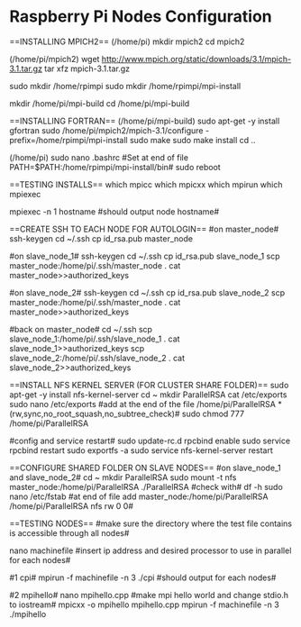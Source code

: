 # Raspberry Pi Nodes Configuration

==INSTALLING MPICH2==
(/home/pi)
mkdir mpich2
cd mpich2

(/home/pi/mpich2)
wget http://www.mpich.org/static/downloads/3.1/mpich-3.1.tar.gz
tar xfz mpich-3.1.tar.gz

sudo mkdir /home/rpimpi
sudo mkdir /home/rpimpi/mpi-install

mkdir /home/pi/mpi-build
cd /home/pi/mpi-build

==INSTALLING FORTRAN==
(/home/pi/mpi-build)
sudo apt-get -y install gfortran
sudo /home/pi/mpich2/mpich-3.1/configure -prefix=/home/rpimpi/mpi-install
sudo make
sudo make install
cd ..

(/home/pi)
sudo nano .bashrc
#Set at end of file PATH=$PATH:/home/rpimpi/mpi-install/bin#
sudo reboot

==TESTING INSTALLS==
which mpicc
which mpicxx
which mpirun
which mpiexec

mpiexec -n 1 hostname
#should output node hostname#

==CREATE SSH TO EACH NODE FOR AUTOLOGIN==
#on master_node#
ssh-keygen
cd ~/.ssh
cp id_rsa.pub master_node

#on slave_node_1#
ssh-keygen
cd ~/.ssh
cp id_rsa.pub slave_node_1
scp master_node:/home/pi/.ssh/master_node .
cat master_node>>authorized_keys

#on slave_node_2#
ssh-keygen
cd ~/.ssh
cp id_rsa.pub slave_node_2
scp master_node:/home/pi/.ssh/master_node .
cat master_node>>authorized_keys

#back on master_node#
cd ~/.ssh
scp slave_node_1:/home/pi/.ssh/slave_node_1 .
cat slave_node_1>>authorized_keys
scp slave_node_2:/home/pi/.ssh/slave_node_2 .
cat slave_node_2>>authorized_keys


==INSTALL NFS KERNEL SERVER (FOR CLUSTER SHARE FOLDER)==
sudo apt-get -y install nfs-kernel-server
cd ~
mkdir ParallelRSA
cat /etc/exports
sudo nano /etc/exports
#add at the end of the file /home/pi/ParallelRSA *(rw,sync,no_root_squash,no_subtree_check)#
sudo chmod 777 /home/pi/ParallelRSA

#config and service restart#
sudo update-rc.d rpcbind enable
sudo service rpcbind restart
sudo exportfs -a
sudo service nfs-kernel-server restart

==CONFIGURE SHARED FOLDER ON SLAVE NODES==
#on slave_node_1 and slave_node_2#
cd ~
mkdir ParallelRSA
sudo mount -t nfs master_node:/home/pi/ParallelRSA ./ParallelRSA
#check with#
df -h
sudo nano /etc/fstab
#at end of file add master_node:/home/pi/ParallelRSA /home/pi/ParallelRSA nfs rw 0 0#

==TESTING NODES==
#make sure the directory where the test file contains is accessible through all nodes#

nano machinefile
#insert ip address and desired processor to use in parallel for each nodes#

#1 cpi#
mpirun -f machinefile -n 3 ./cpi
#should output for each nodes#

#2 mpihello#
nano mpihello.cpp
#make mpi hello world and change stdio.h to iostream#
mpicxx -o mpihello mpihello.cpp
mpirun -f machinefile -n 3 ./mpihello
